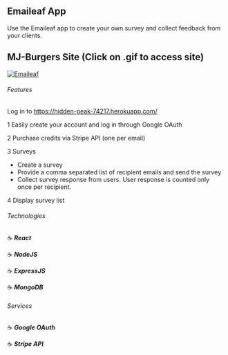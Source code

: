 ## Emaileaf App

Use the Emaileaf app to create your own survey and collect feedback from your clients.

## MJ-Burgers Site (Click on .gif to access site)

<a href="https://hidden-peak-74217.herokuapp.com/" target="_blank"><img src="https://imgflip.com/gif/5aturq" title="Emaileaf"/></a>

###### Features

Log in to https://hidden-peak-74217.herokuapp.com/

1 Easily create your account and log in through Google OAuth

2 Purchase credits via Stripe API (one per email)

3 Surveys

- Create a survey
- Provide a comma separated list of recipient emails and send the survey
- Collect survey response from users. User response is counted only once per recipient.

4 Display survey list

###### Technologies

:coffee: **_React_**

:coffee: **_NodeJS_**

:coffee: **_ExpressJS_**

:coffee: **_MongoDB_**

###### Services

:coffee: **_Google OAuth_**

:coffee: **_Stripe API_**
